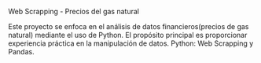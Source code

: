 Web Scrapping - Precios del gas natural

Este proyecto se enfoca en el análisis de datos financieros(precios de gas natural) mediante el uso de Python. El propósito principal es proporcionar experiencia práctica en la manipulación de datos. Python: Web Scrapping y Pandas.
